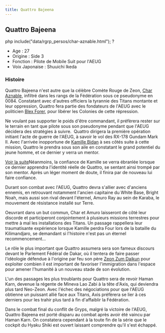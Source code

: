 ```yaml
---
title: Quattro Bajeena
---
```


Quattro Bajeena
---------------


php include("data/rgrp\_persos/char-aznable.html"); ?


* Age : 27
* Origine : Side 3
* Fonction : Pilote de Mobile Suit pour l'AEUG
* Voix Japonaise : Shuuichi Ikeda


### Histoire


Quattro Bajeena n'est autre que la célèbre Comète Rouge de Zeon, [Char Aznable](uc/mobile-suit-gundam/char-aznable.html), infiltré dans les rangs de la Fédération sous ce pseudonyme en 0084. Constatant avec d'autres officiers la tyrannie des Titans montante et leur oppression, Quattro fera partie des fondateurs de l'AEUG avec le politicien [Blex Forer](uc/zeta-gundam/blex-forer.html), pour libérer les Colonies de cette répression.


Ne voulant pas supporter le poids d'être commandant, il préfèrera rester sur le terrain en tant que pilote sous son pseudonyme pendant que l'AEUG décidera des stratégies à suivre.  Quattro dirigera la première opération initiant l'acte de guerre de l'AEUG, à savoir le vol des RX-178 Gundam Mark II. Avec l'arrivée inopportune de [Kamille Bidan](uc/zeta-gundam/kamille-bidan.html) à ses côtés suite à cette mission, Quattro le prendra sous son aile en constatant le grand potentiel du jeune homme, et ce dernier y verra un mentor.


[Voir la suite](javascript:spoiler();)Néanmoins, la confiance de Kamille se verra ébranlée lorsque ce dernier apprendra l'identité réelle de Quattro, se sentant ainsi trompé par son mentor. Après un léger moment de doute, il finira par de nouveau lui faire confiance.



Durant son combat avec l'AEUG, Quattro devra s'allier avec d'anciens ennemis, en retrouvant notamment l'ancien capitaine du White Base, Bright Noah, mais aussi son rival devant l'éternel, Amuro Ray au sein de Karaba, le mouvement de résistance installé sur Terre.


Oeuvrant dans un but commun, Char et Amuro laisseront de côté leur discorde et participeront conjointement à plusieurs missions terrestres pour mettre à mal les installations des Titans. Un passage rappellera leur traumatisante expérience lorsque Kamille perdra Four lors de la bataille du Kilimandjaro, se demandant si l'histoire n'est pas un éternel recommencement...


Le rôle le plus important que Quattro assumera sera son fameux discours devant le Parlement Fédéral de Dakar, où il tentera de faire passer l'idéologie défendue à l'origine par feu son père [Zeon Zum Daikun](uc/gundam-the-origin-anime/zeon-zum-daikun.html) pour exploiter combien il est important de favoriser l'immigration dans l'espace pour amener l'humanité à un nouveau stade de son évolution.


L'un des passages les plus troublants pour Quattro sera de revoir Haman Karn, devenue la régente de Mineva Lao Zabi à la tête d'Axis, qui deviendra plus tard Neo-Zeon. Avec l'échec des négociations pour que l'AEUG obtienne un puissant allié face aux Titans, Axis préfèrera se lier à ces derniers pour les trahir plus tard à fin d'affaiblir la Fédération.


Dans le combat final du conflit de Gryps, malgré la victoire de l'AEUG, Quattro Bajeena est porté disparu au combat après avoir été vaincu par Haman Karn. On constatera cependant à la toute fin de la série que le cockpit du Hyaku Shiki est ouvert laissant comprendre qu'il s'est échappé.



